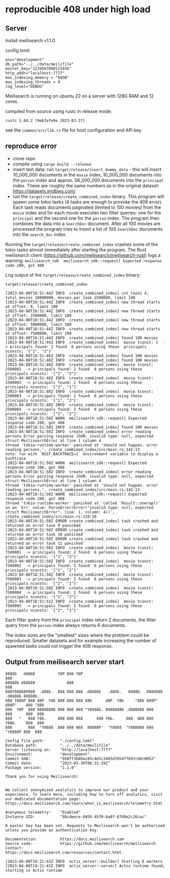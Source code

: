 # reproducible 408 under high load


## Server
Install meilisearch v1.1.0 

config.toml:

```
env="development"
db_path="../../data/meilifile"
master_key="1234567890123456"
http_addr="localhost:7777"
max_indexing_memory = "64GB"
max_indexing_threads = 9
log_level="DEBUG"
```

Meilisearch is running on ubuntu 22 on a server with 128G RAM and 12 cores.

compiled from source using rustc in release mode: 

```
rustc 1.68.2 (9eb3afe9e 2023-03-27)
```

see the ```common/src/lib.rs``` file for host configuration and API key.

## reproduce error

- clone repo
- compile using ```cargo build --release```
- insert test data: run  ```target/release/insert_dummy_data``` - this will insert 10_000_000 documents in the ```movie``` index, 10_000_000 documents
into the ```person``` index and approx. 56_000_000 documents into the ```principal``` index. These are roughly the same numbers as in the original dataset: https://datasets.imdbws.com/
- run the  ```target/release/create_combined_index``` binary. This program will spawn some tokio tasks (4 tasks are enough to provoke the 408 error). Each task reads documents paginated (limited to 100 movies) from the ```movie``` index and
for each movie executes two filter queries: one for the ```principal``` and the second one for the ```person``` index. The program then combines the data into a ```SearchDoc``` document. After all 100 movies are processed the program tries to insert a list of 100 ```SearchDoc``` documents into the ```search_doc``` index.

Running the ```target/release/create_combined_index``` crashes some of the tokio tasks almost immediately after starting the program. 
The Rust meilisearch client (https://github.com/meilisearch/meilisearch-rust) logs a warning: ```meilisearch_sdk  meilisearch_sdk::request] Expected response code 200, got 408```

Log output of the ```target/release/create_combined_index``` binary:

```
target/release/create_combined_index

[2023-04-08T18:51:44Z INFO  create_combined_index] cnt_tasks 4, total_movies 10000000, movies_per_task 2500000, limit 100
[2023-04-08T18:51:44Z INFO  create_combined_index] new thread starts at offset: 0, limit 100
[2023-04-08T18:51:44Z INFO  create_combined_index] new thread starts at offset: 2500000, limit 100
[2023-04-08T18:51:44Z INFO  create_combined_index] new thread starts at offset: 5000000, limit 100
[2023-04-08T18:51:44Z INFO  create_combined_index] new thread starts at offset: 7500000, limit 100
[2023-04-08T18:51:44Z INFO  create_combined_index] found 100 movies
[2023-04-08T18:51:44Z INFO  create_combined_index]  movie tconst: 1  -> principals found: 2 found  6 persons using these  principals nconsts: '{"1", "2"}'
[2023-04-08T18:51:46Z INFO  create_combined_index] found 100 movies
[2023-04-08T18:51:48Z INFO  create_combined_index] found 100 movies
[2023-04-08T18:51:48Z INFO  create_combined_index]  movie tconst: 2500001  -> principals found: 2 found  6 persons using these  principals nconsts: '{"1", "2"}'
[2023-04-08T18:51:48Z INFO  create_combined_index]  movie tconst: 2500002  -> principals found: 2 found  6 persons using these  principals nconsts: '{"2", "1"}'
[2023-04-08T18:51:48Z INFO  create_combined_index]  movie tconst: 2500003  -> principals found: 2 found  6 persons using these  principals nconsts: '{"1", "2"}'
[2023-04-08T18:51:48Z INFO  create_combined_index]  movie tconst: 2500004  -> principals found: 2 found  6 persons using these  principals nconsts: '{"1", "2"}'
[2023-04-08T18:51:50Z WARN  meilisearch_sdk::request] Expected response code 200, got 408
[2023-04-08T18:51:50Z INFO  create_combined_index] found 100 movies
[2023-04-08T18:51:50Z INFO  create_combined_index] error reading persons Error parsing response JSON: invalid type: null, expected struct MeilisearchError at line 1 column 4
thread 'tokio-runtime-worker' panicked at 'should not happen. error reading persons.', create_combined_index/src/main.rs:142:13
note: run with `RUST_BACKTRACE=1` environment variable to display a backtrace
[2023-04-08T18:51:50Z WARN  meilisearch_sdk::request] Expected response code 200, got 408
[2023-04-08T18:51:50Z INFO  create_combined_index] error reading persons Error parsing response JSON: invalid type: null, expected struct MeilisearchError at line 1 column 4
thread 'tokio-runtime-worker' panicked at 'should not happen. error reading persons.', create_combined_index/src/main.rs:142:13
[2023-04-08T18:51:50Z WARN  meilisearch_sdk::request] Expected response code 200, got 408
thread 'tokio-runtime-worker' panicked at 'called `Result::unwrap()` on an `Err` value: ParseError(Error("invalid type: null, expected struct MeilisearchError", line: 1, column: 4))', create_combined_index/src/main.rs:118:10
[2023-04-08T18:51:50Z ERROR create_combined_index] task crashed and returned an error task 9 panicked
[2023-04-08T18:51:50Z ERROR create_combined_index] task crashed and returned an error task 10 panicked
[2023-04-08T18:51:50Z ERROR create_combined_index] task crashed and returned an error task 11 panicked
[2023-04-08T18:51:50Z INFO  create_combined_index]  movie tconst: 7500001  -> principals found: 2 found  6 persons using these  principals nconsts: '{"1", "2"}'
[2023-04-08T18:51:50Z INFO  create_combined_index]  movie tconst: 7500002  -> principals found: 2 found  6 persons using these  principals nconsts: '{"1", "2"}'
[2023-04-08T18:51:50Z INFO  create_combined_index]  movie tconst: 7500003  -> principals found: 2 found  6 persons using these  principals nconsts: '{"2", "1"}'
[2023-04-08T18:51:50Z INFO  create_combined_index]  movie tconst: 7500004  -> principals found: 2 found  6 persons using these  principals nconsts: '{"1", "2"}'
[2023-04-08T18:51:51Z INFO  create_combined_index]  movie tconst: 7500005  -> principals found: 2 found  6 persons using these  principals nconsts: '{"2", "1"}'

```

Each filter query from the ```principal```  index return 2 documents, the filter query from the  ```person``` index always returns 6 documents.

The index sizes are the "smallest" sizes where the problem could be reproduced. 
Smaller datasets and for example increasing the number of spawned tasks could not trigger the 408 response. 


## Output from meilisearch server start

```
8888b   d8888          Y8P 888 Y8P                                            888
88888b.d88888              888                                                888
888Y88888P888  .d88b.  888 888 888 .d8888b   .d88b.   8888b.  888d888 .d8888b 88888b.
888 Y888P 888 d8P  Y8b 888 888 888 88K      d8P  Y8b     "88b 888P"  d88P"    888 "88b
888  Y8P  888 88888888 888 888 888 "Y8888b. 88888888 .d888888 888    888      888  888
888   "   888 Y8b.     888 888 888      X88 Y8b.     888  888 888    Y88b.    888  888
888       888  "Y8888  888 888 888  88888P'  "Y8888  "Y888888 888     "Y8888P 888  888

Config file path:       "./config.toml"
Database path:          "../../data/meilifile"
Server listening on:    "http://localhost:7777"
Environment:            "development"
Commit SHA:             "950f73b8bbc85c4e5c3485d7054ff697cb0c0052"
Commit date:            "2023-03-30T08:31:29Z"
Package version:        "1.1.0"

Thank you for using Meilisearch!


We collect anonymized analytics to improve our product and your experience. To learn more, including how to turn off analytics, visit our dedicated documentation page: https://docs.meilisearch.com/learn/what_is_meilisearch/telemetry.html

Anonymous telemetry:    "Enabled"
Instance UID:           "9bcdeece-0459-45f0-ba8f-67d9e2c26cac"

A master key has been set. Requests to Meilisearch won't be authorized unless you provide an authentication key.

Documentation:          https://docs.meilisearch.com
Source code:            https://github.com/meilisearch/meilisearch
Contact:                https://docs.meilisearch.com/resources/contact.html

[2023-04-08T19:21:43Z INFO  actix_server::builder] Starting 6 workers
[2023-04-08T19:21:43Z INFO  actix_server::server] Actix runtime found; starting in Actix runtime
```